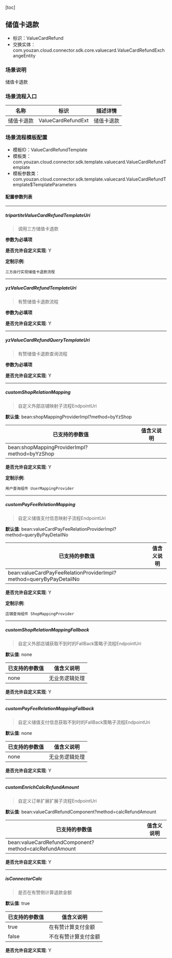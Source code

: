 [toc]

## 储值卡退款
- 标识：ValueCardRefund
- 交换实体：com.youzan.cloud.connector.sdk.core.valuecard.ValueCardRefundExchangeEntity
### 场景说明
储值卡退款
### 场景流程入口

名称 | 标识 | 描述详情
---|---|---
储值卡退款 | ValueCardRefundExt | 储值卡退款

### 场景流程模板配置
- 模板ID：ValueCardRefundTemplate
- 模板类：com.youzan.cloud.connector.sdk.template.valuecard.ValueCardRefundTemplate
- 模板参数类：com.youzan.cloud.connector.sdk.template.valuecard.ValueCardRefundTemplate$TemplateParameters

#### 配置参数列表

---
##### tripartiteValueCardRefundTemplateUri
> 调用三方储值卡退款

**参数为必填项**


**是否允许自定义实现**: Y


**定制示例**:
```
三方自行实现储值卡退款流程
```
---
##### yzValueCardRefundTemplateUri
> 有赞储值卡退款流程

**参数为必填项**


**是否允许自定义实现**: Y

---
##### yzValueCardRefundQueryTemplateUri
> 有赞储值卡退款查询流程

**参数为必填项**


**是否允许自定义实现**: Y

---
##### customShopRelationMapping
> 自定义外部店铺映射子流程EndpointUri

**默认值**: bean:shopMappingProviderImpl?method=byYzShop

已支持的参数值 | 值含义说明
---|---
bean:shopMappingProviderImpl?method=byYzShop | 

**是否允许自定义实现**: Y


**定制示例**:
```
用户查询组件 UserMappingProvider
```
---
##### customPayFeeRelationMapping
> 自定义储值支付信息映射子流程EndpointUri

**默认值**: bean:valueCardPayFeeRelationProviderImpl?method=queryByPayDetailNo

已支持的参数值 | 值含义说明
---|---
bean:valueCardPayFeeRelationProviderImpl?method=queryByPayDetailNo | 

**是否允许自定义实现**: Y


**定制示例**:
```
店铺查询组件 ShopMappingProvider
```
---
##### customShopRelationMappingFallback
> 自定义外部店铺获取不到时的FallBack策略子流程EndpointUri

**默认值**: none

已支持的参数值 | 值含义说明
---|---
none | 无业务逻辑处理

**是否允许自定义实现**: Y

---
##### customPayFeeRelationMappingFallback
> 自定义储值支付信息获取不到时的FallBack策略子流程EndpointUri

**默认值**: none

已支持的参数值 | 值含义说明
---|---
none | 无业务逻辑处理

**是否允许自定义实现**: Y

---
##### customEnrichCalcRefundAmount
> 自定义订单扩展扩展子流程EndpointUri

**默认值**: bean:valueCardRefundComponent?method=calcRefundAmount

已支持的参数值 | 值含义说明
---|---
bean:valueCardRefundComponent?method=calcRefundAmount | 

**是否允许自定义实现**: Y

---
##### isConnectorCalc
> 是否在有赞侧计算退款金额

**默认值**: true

已支持的参数值 | 值含义说明
---|---
true | 在有赞计算支付金额
false | 不在有赞计算支付金额

**是否允许自定义实现**: Y


